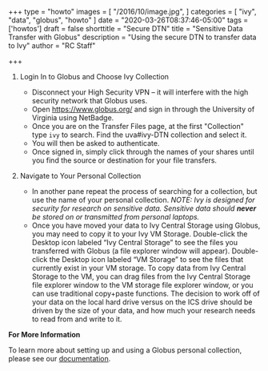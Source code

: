 +++
type = "howto"
images = [
  "/2016/10/image.jpg",
]
categories = [
  "ivy",
  "data",
  "globus",
  "howto"
]
date = "2020-03-26T08:37:46-05:00"
tags = ['howtos']
draft = false
shorttitle = "Secure DTN"
title = "Sensitive Data Transfer with Globus"
description = "Using the secure DTN to transfer data to Ivy"
author = "RC Staff"

+++


1. Login In to Globus and Choose Ivy Collection 

   * Disconnect your High Security VPN – it will interfere with the high security network that Globus uses.
   * Open https://www.globus.org/ and sign in through the University of Virginia using NetBadge.
   * Once you are on the Transfer Files page, at the first "Collection" type `ivy` to search.  Find the uva#ivy-DTN collection and select it.
   * You will then be asked to authenticate.
   * Once signed in, simply click through the names of your shares until you find the source or destination for your file transfers.


2. Navigate to Your Personal Collection

   * In another pane repeat the process of searching for a collection, but use the name of your personal collection.
  _NOTE: Ivy is designed for security for research on sensitive data. Sensitive data should **never** be stored on or transmitted from personal laptops._
   * Once you have moved your data to Ivy Central Storage using Globus, you may need to copy it to your Ivy VM Storage. Double-click the Desktop icon labeled “Ivy Central Storage” to see the files you transferred with Globus (a file explorer window will appear). Double-click the Desktop icon labeled “VM Storage” to see the files that currently exist in your VM storage. To copy data from Ivy Central Storage to the VM, you can drag files from the Ivy Central Storage file explorer window to the VM storage file explorer window, or you can use traditional copy+paste functions. The decision to work off of your data on the local hard drive versus on the ICS drive should be driven by the size of your data, and how much your research needs to read from and write to it.


**For More Information**

To learn more about setting up and using a Globus personal collection, please see our [documentation](/userinfo/globus).


